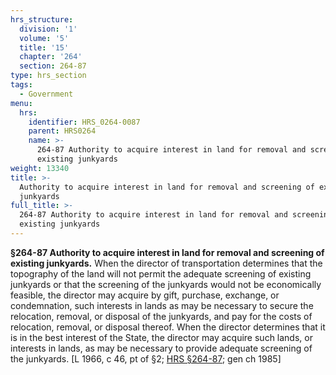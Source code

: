 ```yaml
---
hrs_structure:
  division: '1'
  volume: '5'
  title: '15'
  chapter: '264'
  section: 264-87
type: hrs_section
tags:
  - Government
menu:
  hrs:
    identifier: HRS_0264-0087
    parent: HRS0264
    name: >-
      264-87 Authority to acquire interest in land for removal and screening of
      existing junkyards
weight: 13340
title: >-
  Authority to acquire interest in land for removal and screening of existing
  junkyards
full_title: >-
  264-87 Authority to acquire interest in land for removal and screening of
  existing junkyards
---
```

**§264-87 Authority to acquire interest in land for removal and screening of existing junkyards.** When the director of transportation determines that the topography of the land will not permit the adequate screening of existing junkyards or that the screening of the junkyards would not be economically feasible, the director may acquire by gift, purchase, exchange, or condemnation, such interests in lands as may be necessary to secure the relocation, removal, or disposal of the junkyards, and pay for the costs of relocation, removal, or disposal thereof. When the director determines that it is in the best interest of the State, the director may acquire such lands, or interests in lands, as may be necessary to provide adequate screening of the junkyards. [L 1966, c 46, pt of §2; [HRS §264-87](/title-15/chapter-264/section-264-87/); gen ch 1985]